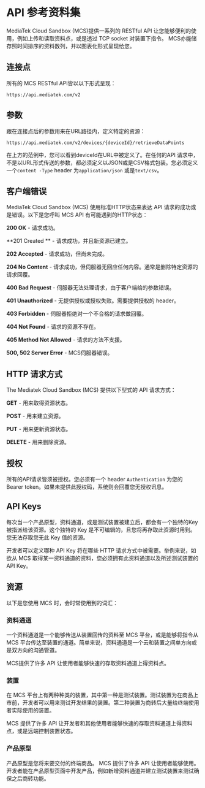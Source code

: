 # API 参考资料集

MediaTek Cloud Sandbox (MCS)提供一系列的 RESTful API 让您能够便利的使用，例如上传和读取资料点，或是透过 TCP socket 对装置下指令。 MCS亦能储存照时间排序的资料数列，并以图表化形式呈现给您。

## 连接点

所有的 MCS RESTful API皆以以下形式呈现：

```
https://api.mediatek.com/v2
```

## 参数

跟在连接点后的参数用来在URL路径内，定义特定的资源：

```
https://api.mediatek.com/v2/devices/{deviceId}/retrieveDataPoints

```
在上方的范例中，您可以看到deviceId在URL中被定义了。在任何的API 请求中，不是以URL形式传送的参数，都必须定义以JSON或是CSV格式包装。您必须定义一个`content -Type` header 为`application/json` 或是`text/csv`。


## 客户端错误

MediaTek Cloud Sandbox (MCS) 使用标准HTTP状态来表达 API 请求的成功或是错误。以下是您呼叫 MCS API 有可能遇到的HTTP状态：

**200 OK** - 请求成功。

**201 Created ** - 请求成功，并且新资源已建立。

**202 Accepted** - 请求成功，但尚未完成。

**204 No Content** - 请求成功，但伺服器无回应任何内容。通常是删除特定资源的请求回覆。

**400 Bad Request** - 伺服器无法处理请求，由于客户端给的参数错误。

**401 Unauthorized** - 无提供授权或授权失败。需要提供授权的 header。

**403 Forbidden** - 伺服器拒绝对一个不合格的请求做回覆。

**404 Not Found** - 请求的资源不存在。

**405 Method Not Allowed** - 请求的方法不支援。

**500, 502 Server Error** - MCS伺服器错误。


## HTTP 请求方式

The Mediatek Cloud Sandbox (MCS) 提供以下型式的 API 请求方式：


**GET** - 用来取得资源状态。

**POST** - 用来建立资源。

**PUT** - 用来更新资源状态。

**DELETE** - 用来删除资源。



##  授权

所有的API请求皆须被授权。您必须有一个 header `Authentication` 为您的 Bearer token。如果未提供此授权码，系统则会回覆您无授权讯息。

## API Keys

每次当一个产品原型，资料通道，或是测试装置被建立后，都会有一个独特的Key被指派给该资源。这个独特的 Key 是不可编辑的，且您将再存取此资源时用到。您无法存取您无此 Key 值的资源。

开发者可以定义哪种 API Key 将在哪些 HTTP 请求方式中被需要。举例来说，如欲从 MCS 取得某一资料通道的资料，您必须拥有此资料通道以及所述测试装置的 API Key。


## 资源

以下是您使用 MCS 时，会时常使用到的词汇：


### 资料通道

一个资料通道是一个能够传送从装置回传的资料至 MCS 平台，或是能够将指令从 MCS 平台传达至装置的通道。简单来说，资料通道是一个云和装置之间单方向或是双方向的沟通管道。

MCS提供了许多 API 让使用者能够快速的存取资料通道上得资料点。

### 装置

在 MCS 平台上有两种种类的装置，其中第一种是测试装置。测试装置为在商品上市前，开发者可以用来测试开发结果的装置。第二种装置为商转后大量给终端使用者实际使用的装置。

MCS 提供了许多 API 让开发者和其他使用者能够快速的存取资料通道上得资料点，或是远端控制装置状态。

### 产品原型

产品原型是您将来要交付的终端商品。  MCS 提供了许多 API 让使用者能够使用。开发者能在产品原型页面中开发产品，例如新增资料通道并建立测试装置来测试确保之后商转功能。


